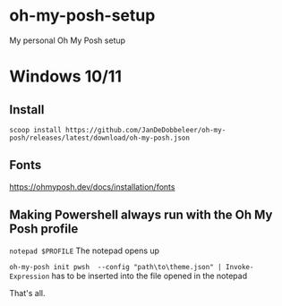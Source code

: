 # oh-my-posh-setup
My personal Oh My Posh setup

# Windows 10/11
## Install
`scoop install https://github.com/JanDeDobbeleer/oh-my-posh/releases/latest/download/oh-my-posh.json`

## Fonts
https://ohmyposh.dev/docs/installation/fonts

## Making Powershell always run with the Oh My Posh profile
`notepad $PROFILE`
The notepad opens up

`oh-my-posh init pwsh  --config "path\to\theme.json" | Invoke-Expression` has to be inserted into the file opened in the notepad

That's all.
